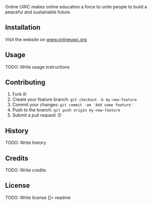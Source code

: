 <snippet>
  <content><![CDATA[
# ${1:Online UWC}

Online UWC makes online education a force to unite people to build a peaceful and sustainable future.

## Installation

Visit the website on www.onlineuwc.org

## Usage

TODO: Write usage instructions

## Contributing

1. Fork it!
2. Create your feature branch: `git checkout -b my-new-feature`
3. Commit your changes: `git commit -am 'Add some feature'`
4. Push to the branch: `git push origin my-new-feature`
5. Submit a pull request :D

## History

TODO: Write history

## Credits

TODO: Write credits

## License

TODO: Write license
]]></content>
  <tabTrigger>readme</tabTrigger>
</snippet>
